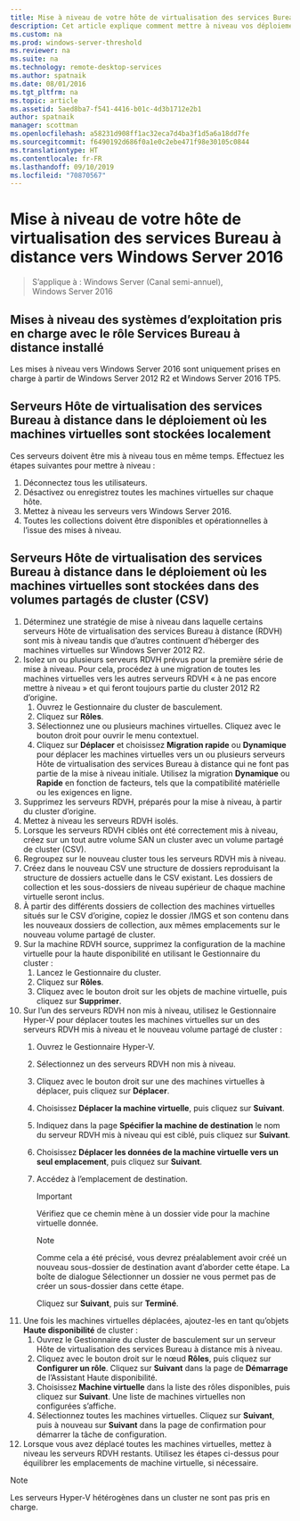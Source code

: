 ```yaml
---
title: Mise à niveau de votre hôte de virtualisation des services Bureau à distance vers Windows Server 2016
description: Cet article explique comment mettre à niveau vos déploiements existants des services Bureau à distance vers Windows Server 2016.
ms.custom: na
ms.prod: windows-server-threshold
ms.reviewer: na
ms.suite: na
ms.technology: remote-desktop-services
ms.author: spatnaik
ms.date: 08/01/2016
ms.tgt_pltfrm: na
ms.topic: article
ms.assetid: 5aed8ba7-f541-4416-b01c-4d3b1712e2b1
author: spatnaik
manager: scottman
ms.openlocfilehash: a58231d908ff1ac32eca7d4ba3f1d5a6a18dd7fe
ms.sourcegitcommit: f6490192d686f0a1e0c2ebe471f98e30105c0844
ms.translationtype: HT
ms.contentlocale: fr-FR
ms.lasthandoff: 09/10/2019
ms.locfileid: "70870567"
---
```

# <a name="upgrading-your-remote-desktop-virtualization-host-to-windows-server-2016"></a>Mise à niveau de votre hôte de virtualisation des services Bureau à distance vers Windows Server 2016

>S’applique à : Windows Server (Canal semi-annuel), Windows Server 2016

## <a name="supported-os-upgrades-with-rds-role-installed"></a>Mises à niveau des systèmes d’exploitation pris en charge avec le rôle Services Bureau à distance installé
Les mises à niveau vers Windows Server 2016 sont uniquement prises en charge à partir de Windows Server 2012 R2 et Windows Server 2016 TP5.

## <a name="rd-virtualization-host-servers-in-the-deployment-where-vms-are-stored-locally"></a>Serveurs Hôte de virtualisation des services Bureau à distance dans le déploiement où les machines virtuelles sont stockées localement
Ces serveurs doivent être mis à niveau tous en même temps. Effectuez les étapes suivantes pour mettre à niveau :

1. Déconnectez tous les utilisateurs.
1. Désactivez ou enregistrez toutes les machines virtuelles sur chaque hôte. 
1. Mettez à niveau les serveurs vers Windows Server 2016. 
1. Toutes les collections doivent être disponibles et opérationnelles à l’issue des mises à niveau.      

## <a name="rd-virtualization-host-servers-in-the-deployment-where-vms-are-stored-in-cluster-shared-volumes-csv"></a>Serveurs Hôte de virtualisation des services Bureau à distance dans le déploiement où les machines virtuelles sont stockées dans des volumes partagés de cluster (CSV) 

1. Déterminez une stratégie de mise à niveau dans laquelle certains serveurs Hôte de virtualisation des services Bureau à distance (RDVH) sont mis à niveau tandis que d’autres continuent d’héberger des machines virtuelles sur Windows Server 2012 R2.  
2. Isolez un ou plusieurs serveurs RDVH prévus pour la première série de mise à niveau. Pour cela, procédez à une migration de toutes les machines virtuelles vers les autres serveurs RDVH « à ne pas encore mettre à niveau » et qui feront toujours partie du cluster 2012 R2 d’origine.
    1. Ouvrez le Gestionnaire du cluster de basculement. 
    1. Cliquez sur **Rôles**. 
    1. Sélectionnez une ou plusieurs machines virtuelles. Cliquez avec le bouton droit pour ouvrir le menu contextuel. 
    1. Cliquez sur **Déplacer** et choisissez **Migration rapide** ou **Dynamique** pour déplacer les machines virtuelles vers un ou plusieurs serveurs Hôte de virtualisation des services Bureau à distance qui ne font pas partie de la mise à niveau initiale. Utilisez la migration **Dynamique** ou **Rapide** en fonction de facteurs, tels que la compatibilité matérielle ou les exigences en ligne. 
3. Supprimez les serveurs RDVH, préparés pour la mise à niveau, à partir du cluster d’origine. 
4. Mettez à niveau les serveurs RDVH isolés. 
5. Lorsque les serveurs RDVH ciblés ont été correctement mis à niveau, créez sur un tout autre volume SAN un cluster avec un volume partagé de cluster (CSV).
6. Regroupez sur le nouveau cluster tous les serveurs RDVH mis à niveau. 
7. Créez dans le nouveau CSV une structure de dossiers reproduisant la structure de dossiers actuelle dans le CSV existant. Les dossiers de collection et les sous-dossiers de niveau supérieur de chaque machine virtuelle seront inclus. 
8. À partir des différents dossiers de collection des machines virtuelles situés sur le CSV d’origine, copiez le dossier /IMGS et son contenu dans les nouveaux dossiers de collection, aux mêmes emplacements sur le nouveau volume partagé de cluster. 
9. Sur la machine RDVH source, supprimez la configuration de la machine virtuelle pour la haute disponibilité en utilisant le Gestionnaire du cluster :
    1. Lancez le Gestionnaire du cluster. 
    1. Cliquez sur **Rôles**. 
    1. Cliquez avec le bouton droit sur les objets de machine virtuelle, puis cliquez sur **Supprimer**. 
10. Sur l’un des serveurs RDVH non mis à niveau, utilisez le Gestionnaire Hyper-V pour déplacer toutes les machines virtuelles sur un des serveurs RDVH mis à niveau et le nouveau volume partagé de cluster :
    1. Ouvrez le Gestionnaire Hyper-V. 
    2. Sélectionnez un des serveurs RDVH non mis à niveau. 
    3. Cliquez avec le bouton droit sur une des machines virtuelles à déplacer, puis cliquez sur **Déplacer**. 
    4. Choisissez **Déplacer la machine virtuelle**, puis cliquez sur **Suivant**. 
    5. Indiquez dans la page **Spécifier la machine de destination** le nom du serveur RDVH mis à niveau qui est ciblé, puis cliquez sur **Suivant**. 
    6. Choisissez **Déplacer les données de la machine virtuelle vers un seul emplacement**, puis cliquez sur **Suivant**. 
    7. Accédez à l’emplacement de destination. 
       > [!IMPORTANT]
       > Vérifiez que ce chemin mène à un dossier vide pour la machine virtuelle donnée. 

       > [!NOTE]
       > Comme cela a été précisé, vous devrez préalablement avoir créé un nouveau sous-dossier de destination avant d’aborder cette étape. La boîte de dialogue Sélectionner un dossier ne vous permet pas de créer un sous-dossier dans cette étape. 
    
       Cliquez sur **Suivant**, puis sur **Terminé**. 
11. Une fois les machines virtuelles déplacées, ajoutez-les en tant qu’objets **Haute disponibilité** de cluster :
     1. Ouvrez le Gestionnaire du cluster de basculement sur un serveur Hôte de virtualisation des services Bureau à distance mis à niveau. 
     1. Cliquez avec le bouton droit sur le nœud **Rôles**, puis cliquez sur **Configurer un rôle**. Cliquez sur **Suivant** dans la page de **Démarrage** de l’Assistant Haute disponibilité. 
     1. Choisissez **Machine virtuelle** dans la liste des rôles disponibles, puis cliquez sur **Suivant**. Une liste de machines virtuelles non configurées s’affiche. 
     1. Sélectionnez toutes les machines virtuelles. Cliquez sur **Suivant**, puis à nouveau sur **Suivant** dans la page de confirmation pour démarrer la tâche de configuration.  
12. Lorsque vous avez déplacé toutes les machines virtuelles, mettez à niveau les serveurs RDVH restants. Utilisez les étapes ci-dessus pour équilibrer les emplacements de machine virtuelle, si nécessaire.

> [!NOTE]  
> Les serveurs Hyper-V hétérogènes dans un cluster ne sont pas pris en charge. 
